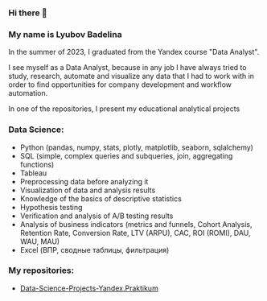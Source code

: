 ### Hi there 👋

### My name is Lyubov Badelina

In the summer of 2023, I graduated from the Yandex course "Data Analyst". 

I see myself as a Data Analyst, because in any job I have always tried to study, research, automate and visualize any data that I had to work with in order to find opportunities for company development and workflow automation.

In one of the repositories, I present my educational analytical projects

### Data Science:
- Python (pandas, numpy, stats, plotly, matplotlib, seaborn, sqlalchemy)
- SQL (simple, complex queries and subqueries, join, aggregating functions)
- Tableau
- Preprocessing data before analyzing it
- Visualization of data and analysis results
- Knowledge of the basics of descriptive statistics
- Hypothesis testing
- Verification and analysis of A/B testing results
- Analysis of business indicators (metrics and funnels, Cohort Analysis, Retention Rate, Conversion Rate, LTV (ARPU), CAC, ROI (ROMI), DAU, WAU, MAU)
- Excel (ВПР, сводные таблицы, фильтрация)

### My repositories:
- [Data-Science-Projects-Yandex.Praktikum](https://github.com/BadelinaLyubov/Data-Science-Projects-Yandex.Praktikum)

